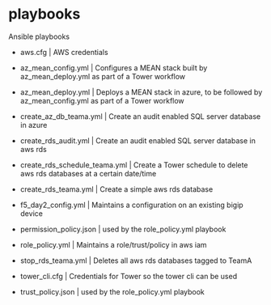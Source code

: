 # playbooks
Ansible playbooks

- aws.cfg | AWS credentials

- az_mean_config.yml | Configures a MEAN stack built by az_mean_deploy.yml as part of a Tower workflow

- az_mean_deploy.yml | Deploys a MEAN stack in azure, to be followed by az_mean_config.yml as part of a Tower workflow

- create_az_db_teama.yml | Create an audit enabled SQL server database in azure

- create_rds_audit.yml | Create an audit enabled SQL server database in aws rds

- create_rds_schedule_teama.yml | Create a Tower schedule to delete aws rds databases at a certain date/time

- create_rds_teama.yml | Create a simple aws rds database

- f5_day2_config.yml | Maintains a configuration on an existing bigip device

- permission_policy.json | used by the role_policy.yml playbook

- role_policy.yml | Maintains a role/trust/policy in aws iam

- stop_rds_teama.yml | Deletes all aws rds databases tagged to TeamA

- tower_cli.cfg | Credentials for Tower so the tower cli can be used

- trust_policy.json | used by the role_policy.yml playbook
